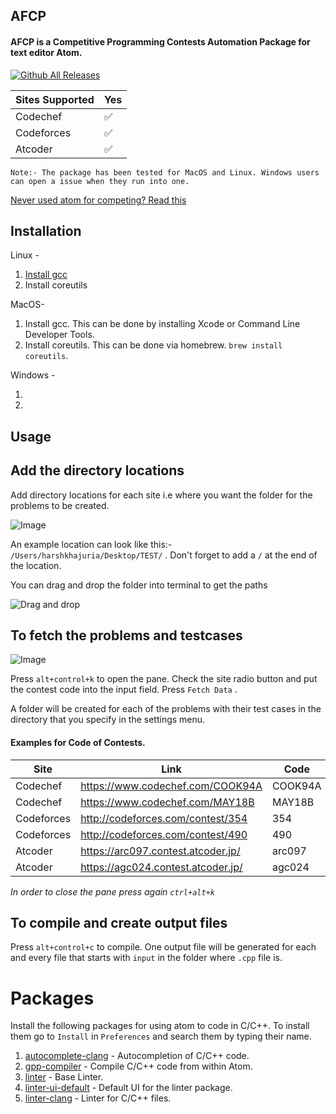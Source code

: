 ## AFCP

#### AFCP is a Competitive Programming Contests Automation Package for text editor Atom.

[![Github All Releases](https://img.shields.io/github/downloads/atom/atom/total.svg)](https://github.com/horcrux2301/AFCP)

Sites Supported | Yes
------------ | -------------
Codechef | :white_check_mark:
Codeforces | :white_check_mark:
Atcoder | :white_check_mark:

`Note:- The package has been tested for MacOS and Linux. Windows users can open a issue when they run into one.`

[Never used atom for competing? Read this](#packages)

## Installation

Linux -

1. [Install gcc](https://gist.github.com/application2000/73fd6f4bf1be6600a2cf9f56315a2d91)
2. Install coreutils

MacOS-

1. Install gcc. This can be done by installing Xcode or Command Line Developer Tools.
2. Install coreutils. This can be done via homebrew. `brew install coreutils`.

Windows -

1.
2.


## Usage

**Add the directory locations**
---

Add directory locations for each site i.e where you want the folder for the problems to be created.

![Image](https://i.imgur.com/x66KloC.png)

An example location can look like this:- `/Users/harshkhajuria/Desktop/TEST/` . Don't forget to add a `/` at the end of the location.

You can drag and drop the folder into terminal to get the paths

![Drag and drop](https://i.imgur.com/24oNmfa.gif)

**To fetch the problems and testcases**
---

![Image](https://i.imgur.com/HRwTUOT.png)

Press `alt+control+k` to open the pane. Check the site radio button and put the contest code into the input field. Press `Fetch Data` .

A folder will be created for each of the problems with their test cases in the directory that you specify in the settings menu.


#### Examples for Code of Contests.

Site | Link | Code
------------ | ------------- | -------------
Codechef | https://www.codechef.com/COOK94A | COOK94A
Codechef | https://www.codechef.com/MAY18B | MAY18B
Codeforces | http://codeforces.com/contest/354 | 354
Codeforces | http://codeforces.com/contest/490 | 490
Atcoder | https://arc097.contest.atcoder.jp/ | arc097
Atcoder | https://agc024.contest.atcoder.jp/ | agc024


*In order to close the pane press again `ctrl+alt+k`*

**To compile and create output files**
---

Press `alt+control+c` to compile. One output file will be generated for each and every file that starts with `input` in the folder where `.cpp` file is.

# Packages

Install the following packages for using atom to code in C/C++. To install them go to `Install` in `Preferences` and search them by typing their name.

1. [autocomplete-clang](https://atom.io/packages/autocomplete-clang) - Autocompletion of C/C++ code.
2. [gpp-compiler](https://atom.io/packages/gpp-compiler) - Compile C/C++ code from within Atom.
3. [linter](https://atom.io/packages/linter) - Base Linter.
4. [linter-ui-default](https://atom.io/packages/linter-ui-default) - Default UI for the linter package.
5. [linter-clang](https://atom.io/packages/linter-clang) - Linter for C/C++ files.
